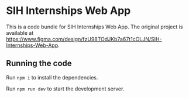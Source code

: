 
  # SIH Internships Web App

  This is a code bundle for SIH Internships Web App. The original project is available at https://www.figma.com/design/fzU98TOdJKb7a67t1cOLJN/SIH-Internships-Web-App.

  ## Running the code

  Run `npm i` to install the dependencies.

  Run `npm run dev` to start the development server.
  